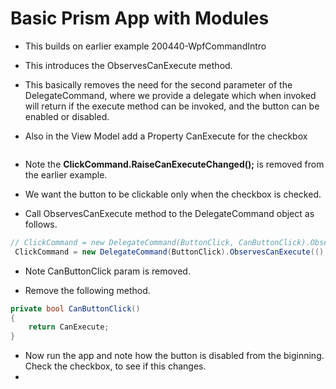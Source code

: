 # Basic Prism App with Modules
- This builds on earlier example 200440-WpfCommandIntro
- This introduces the ObservesCanExecute method.
- This basically removes the need for the second parameter of the DelegateCommand, where we provide a delegate which when invoked will return if the execute method can be invoked, and the button can be enabled or disabled. 

- Also in the View Model add a Property CanExecute for the checkbox

```cs

```

- Note the **ClickCommand.RaiseCanExecuteChanged();** is removed from the earlier example.

- We want the button to be clickable only when the checkbox is checked.

- Call ObservesCanExecute method to the DelegateCommand object as follows.

```cs
// ClickCommand = new DelegateCommand(ButtonClick, CanButtonClick).ObservesProperty(() => CanExecute);
 ClickCommand = new DelegateCommand(ButtonClick).ObservesCanExecute(() => CanExecute);
```

- Note CanButtonClick param is removed. 

- Remove the following method.
```cs
private bool CanButtonClick()
{
    return CanExecute;
}
```

- Now run the app and note how the button is disabled from the biginning. Check the checkbox, to see if this changes. 
- 
